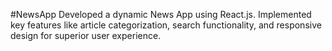 #NewsApp
Developed a dynamic News App using React.js.
Implemented key features like article categorization, search functionality, and responsive
design for superior user experience.
